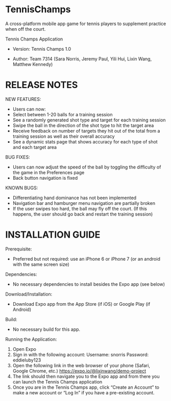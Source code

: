 # TennisChamps
A cross-platform mobile app game for tennis players to supplement practice when off the court.


Tennis Champs Application

- Version: Tennis Champs 1.0

- Author: Team 7314 (Sara Norris, Jeremy Paul, Yili Hui, Lixin Wang, Matthew Kennedy)

RELEASE NOTES
====================================================================
NEW FEATURES:
- Users can now:
- Select between 1-20 balls for a training session
- See a randomly generated shot type and target for each training session
- Swipe the ball in the direction of the shot type to hit the target area
- Receive feedback on number of targets they hit out of the total from a training session as well as their overall accuracy
- See a dynamic stats page that shows accuracy for each type of shot and each target area

BUG FIXES:
- Users can now adjust the speed of the ball by toggling the difficulty of the game in the Preferences page
- Back button navigation is fixed

KNOWN BUGS:
- Differentiating hand dominance has not been implemented
- Navigation bar and hamburger menu navigation are partially broken
- If the user swipes too hard, the ball may fly off the court. (If this happens, the user should go back and restart the training session)


INSTALLATION GUIDE
====================================================================
Prerequisite:  
- Preferred but not required: use an iPhone 6 or iPhone 7 (or an android with the same screen size)

Dependencies:
- No necessary dependencies to install besides the Expo app (see below)

Download/Installation:
- Download Expo app from the App Store (if iOS) or Google Play (if Android)

Build:
- No necessary build for this app.

Running the Application:
1. Open Expo
2. Sign in with the following account:
    Username: snorris
    Password: eddieluby123
3. Open the following link in the web browser of your phone (Safari, Google Chrome, etc.)
    https://expo.io/@lixinwang/demo-project
4. The link should then navigate you to the Expo app and from there you can launch the Tennis Champs application
5. Once you are in the Tennis Champs app, click “Create an Account” to make a new account or “Log In” if you have a pre-existing account.
